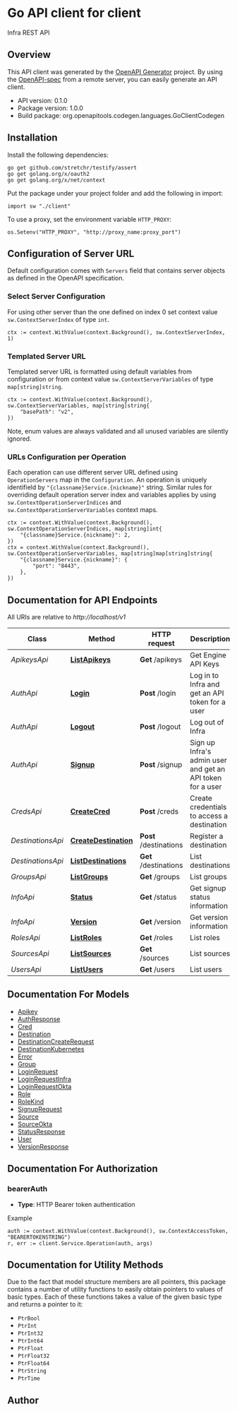 # Go API client for client

Infra REST API

## Overview
This API client was generated by the [OpenAPI Generator](https://openapi-generator.tech) project.  By using the [OpenAPI-spec](https://www.openapis.org/) from a remote server, you can easily generate an API client.

- API version: 0.1.0
- Package version: 1.0.0
- Build package: org.openapitools.codegen.languages.GoClientCodegen

## Installation

Install the following dependencies:

```shell
go get github.com/stretchr/testify/assert
go get golang.org/x/oauth2
go get golang.org/x/net/context
```

Put the package under your project folder and add the following in import:

```golang
import sw "./client"
```

To use a proxy, set the environment variable `HTTP_PROXY`:

```golang
os.Setenv("HTTP_PROXY", "http://proxy_name:proxy_port")
```

## Configuration of Server URL

Default configuration comes with `Servers` field that contains server objects as defined in the OpenAPI specification.

### Select Server Configuration

For using other server than the one defined on index 0 set context value `sw.ContextServerIndex` of type `int`.

```golang
ctx := context.WithValue(context.Background(), sw.ContextServerIndex, 1)
```

### Templated Server URL

Templated server URL is formatted using default variables from configuration or from context value `sw.ContextServerVariables` of type `map[string]string`.

```golang
ctx := context.WithValue(context.Background(), sw.ContextServerVariables, map[string]string{
	"basePath": "v2",
})
```

Note, enum values are always validated and all unused variables are silently ignored.

### URLs Configuration per Operation

Each operation can use different server URL defined using `OperationServers` map in the `Configuration`.
An operation is uniquely identifield by `"{classname}Service.{nickname}"` string.
Similar rules for overriding default operation server index and variables applies by using `sw.ContextOperationServerIndices` and `sw.ContextOperationServerVariables` context maps.

```
ctx := context.WithValue(context.Background(), sw.ContextOperationServerIndices, map[string]int{
	"{classname}Service.{nickname}": 2,
})
ctx = context.WithValue(context.Background(), sw.ContextOperationServerVariables, map[string]map[string]string{
	"{classname}Service.{nickname}": {
		"port": "8443",
	},
})
```

## Documentation for API Endpoints

All URIs are relative to *http://localhost/v1*

Class | Method | HTTP request | Description
------------ | ------------- | ------------- | -------------
*ApikeysApi* | [**ListApikeys**](docs/ApikeysApi.md#listapikeys) | **Get** /apikeys | Get Engine API Keys
*AuthApi* | [**Login**](docs/AuthApi.md#login) | **Post** /login | Log in to Infra and get an API token for a user
*AuthApi* | [**Logout**](docs/AuthApi.md#logout) | **Post** /logout | Log out of Infra
*AuthApi* | [**Signup**](docs/AuthApi.md#signup) | **Post** /signup | Sign up Infra&#39;s admin user and get an API token for a user
*CredsApi* | [**CreateCred**](docs/CredsApi.md#createcred) | **Post** /creds | Create credentials to access a destination
*DestinationsApi* | [**CreateDestination**](docs/DestinationsApi.md#createdestination) | **Post** /destinations | Register a destination
*DestinationsApi* | [**ListDestinations**](docs/DestinationsApi.md#listdestinations) | **Get** /destinations | List destinations
*GroupsApi* | [**ListGroups**](docs/GroupsApi.md#listgroups) | **Get** /groups | List groups
*InfoApi* | [**Status**](docs/InfoApi.md#status) | **Get** /status | Get signup status information
*InfoApi* | [**Version**](docs/InfoApi.md#version) | **Get** /version | Get version information
*RolesApi* | [**ListRoles**](docs/RolesApi.md#listroles) | **Get** /roles | List roles
*SourcesApi* | [**ListSources**](docs/SourcesApi.md#listsources) | **Get** /sources | List sources
*UsersApi* | [**ListUsers**](docs/UsersApi.md#listusers) | **Get** /users | List users


## Documentation For Models

 - [Apikey](docs/Apikey.md)
 - [AuthResponse](docs/AuthResponse.md)
 - [Cred](docs/Cred.md)
 - [Destination](docs/Destination.md)
 - [DestinationCreateRequest](docs/DestinationCreateRequest.md)
 - [DestinationKubernetes](docs/DestinationKubernetes.md)
 - [Error](docs/Error.md)
 - [Group](docs/Group.md)
 - [LoginRequest](docs/LoginRequest.md)
 - [LoginRequestInfra](docs/LoginRequestInfra.md)
 - [LoginRequestOkta](docs/LoginRequestOkta.md)
 - [Role](docs/Role.md)
 - [RoleKind](docs/RoleKind.md)
 - [SignupRequest](docs/SignupRequest.md)
 - [Source](docs/Source.md)
 - [SourceOkta](docs/SourceOkta.md)
 - [StatusResponse](docs/StatusResponse.md)
 - [User](docs/User.md)
 - [VersionResponse](docs/VersionResponse.md)


## Documentation For Authorization



### bearerAuth

- **Type**: HTTP Bearer token authentication

Example

```golang
auth := context.WithValue(context.Background(), sw.ContextAccessToken, "BEARERTOKENSTRING")
r, err := client.Service.Operation(auth, args)
```


## Documentation for Utility Methods

Due to the fact that model structure members are all pointers, this package contains
a number of utility functions to easily obtain pointers to values of basic types.
Each of these functions takes a value of the given basic type and returns a pointer to it:

* `PtrBool`
* `PtrInt`
* `PtrInt32`
* `PtrInt64`
* `PtrFloat`
* `PtrFloat32`
* `PtrFloat64`
* `PtrString`
* `PtrTime`

## Author



